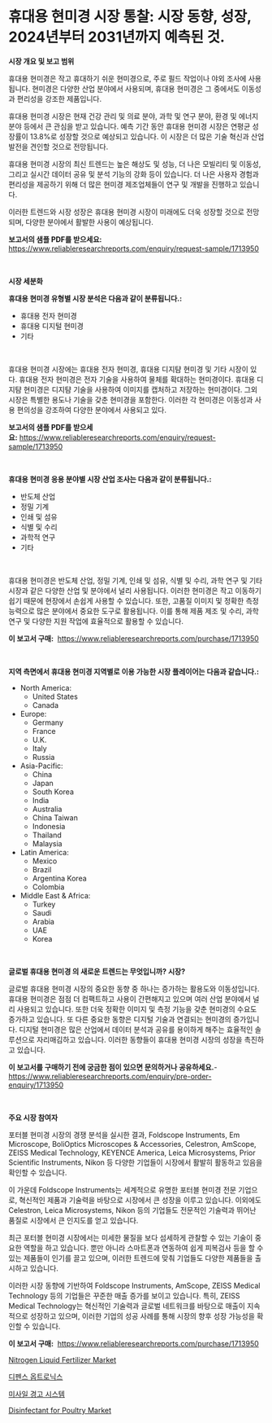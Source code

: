 <p><h1>휴대용 현미경 시장 통찰: 시장 동향, 성장, 2024년부터 2031년까지 예측된 것.</h1></p><p><strong>시장 개요 및 보고 범위</strong></p>
<p><p>휴대용 현미경은 작고 휴대하기 쉬운 현미경으로, 주로 필드 작업이나 야외 조사에 사용됩니다. 현미경은 다양한 산업 분야에서 사용되며, 휴대용 현미경은 그 중에서도 이동성과 편리성을 강조한 제품입니다. </p><p>휴대용 현미경 시장은 현재 건강 관리 및 의료 분야, 과학 및 연구 분야, 환경 및 에너지 분야 등에서 큰 관심을 받고 있습니다. 예측 기간 동안 휴대용 현미경 시장은 연평균 성장률이 13.8%로 성장할 것으로 예상되고 있습니다. 이 시장은 더 많은 기술 혁신과 산업 발전을 견인할 것으로 전망됩니다.</p><p>휴대용 현미경 시장의 최신 트렌드는 높은 해상도 및 성능, 더 나은 모빌리티 및 이동성, 그리고 실시간 데이터 공유 및 분석 기능의 강화 등이 있습니다. 더 나은 사용자 경험과 편리성을 제공하기 위해 더 많은 현미경 제조업체들이 연구 및 개발을 진행하고 있습니다. </p><p>이러한 트렌드와 시장 성장은 휴대용 현미경 시장이 미래에도 더욱 성장할 것으로 전망되며, 다양한 분야에서 활발한 사용이 예상됩니다.</p></p>
<p><strong>보고서의 샘플 PDF를 받으세요:</strong> <a href="https://www.reliableresearchreports.com/enquiry/request-sample/1713950">https://www.reliableresearchreports.com/enquiry/request-sample/1713950</a></p>
<p>&nbsp;</p>
<p><strong>시장 세분화</strong></p>
<p><strong>휴대용 현미경 유형별 시장 분석은 다음과 같이 분류됩니다.:</strong></p>
<p><ul><li>휴대용 전자 현미경</li><li>휴대용 디지털 현미경</li><li>기타</li></ul></p>
<p>&nbsp;</p>
<p><p>휴대용 현미경 시장에는 휴대용 전자 현미경, 휴대용 디지턈 현미경 및 기타 시장이 있다. 휴대용 전자 현미경은 전자 기술을 사용하여 물체를 확대하는 현미경이다. 휴대용 디지턈 현미경은 디지턈 기술을 사용하여 이미지를 캡처하고 저장하는 현미경이다. 그외 시장은 특별한 용도나 기술을 갖춘 현미경을 포함한다. 이러한 각 현미경은 이동성과 사용 편의성을 강조하여 다양한 분야에서 사용되고 있다.</p></p>
<p><strong>보고서의 샘플 PDF를 받으세요:</strong>&nbsp;<a href="https://www.reliableresearchreports.com/enquiry/request-sample/1713950">https://www.reliableresearchreports.com/enquiry/request-sample/1713950</a></p>
<p>&nbsp;</p>
<p><strong> 휴대용 현미경 응용 분야별 시장 산업 조사는 다음과 같이 분류됩니다.:</strong></p>
<p><ul><li>반도체 산업</li><li>정밀 기계</li><li>인쇄 및 섬유</li><li>식별 및 수리</li><li>과학적 연구</li><li>기타</li></ul></p>
<p>&nbsp;</p>
<p><p>휴대용 현미경은 반도체 산업, 정밀 기계, 인쇄 및 섬유, 식별 및 수리, 과학 연구 및 기타 시장과 같은 다양한 산업 및 분야에서 널리 사용됩니다. 이러한 현미경은 작고 이동하기 쉽기 때문에 현장에서 손쉽게 사용할 수 있습니다. 또한, 고품질 이미지 및 정확한 측정 능력으로 많은 분야에서 중요한 도구로 활용됩니다. 이를 통해 제품 제조 및 수리, 과학 연구 및 다양한 지원 작업에 효율적으로 활용할 수 있습니다.</p></p>
<p><strong>이 보고서 구매:</strong>&nbsp; <a href="https://www.reliableresearchreports.com/purchase/1713950">https://www.reliableresearchreports.com/purchase/1713950</a></p>
<p>&nbsp;</p>
<p><strong>지역 측면에서 휴대용 현미경 지역별로 이용 가능한 시장 플레이어는 다음과 같습니다.:</strong></p>
<p><ul>
    <li>
        North America:
        <ul>
            <li>United States</li>
            <li>Canada</li>
        </ul>
    </li>
    <li>
        Europe:
        <ul>
            <li>Germany</li>
            <li>France</li>
            <li>U.K.</li>
            <li>Italy</li>
            <li>Russia</li>
        </ul>
    </li>
    <li>
        Asia-Pacific:
        <ul>
            <li>China</li>
            <li>Japan</li>
            <li>South Korea</li>
            <li>India</li>
            <li>Australia</li>
            <li>China Taiwan</li>
            <li>Indonesia</li>
            <li>Thailand</li>
            <li>Malaysia</li>
        </ul>
    </li>
    <li>
        Latin America:
        <ul>
            <li>Mexico</li>
            <li>Brazil</li>
            <li>Argentina Korea</li>
            <li>Colombia</li>
        </ul>
    </li>
    <li>
        Middle East & Africa:
        <ul>
            <li>Turkey</li>
            <li>Saudi</li>
            <li>Arabia</li>
            <li>UAE</li>
            <li>Korea</li>
        </ul>
    </li>
    </ul></p>
<p>&nbsp;</p>
<p><strong>글로벌 휴대용 현미경 의 새로운 트렌드는 무엇입니까? 시장?</strong></p>
<p><p>글로벌 휴대용 현미경 시장의 중요한 동향 중 하나는 증가하는 활용도와 이동성입니다. 휴대용 현미경은 점점 더 컴팩트하고 사용이 간편해지고 있으며 여러 산업 분야에서 널리 사용되고 있습니다. 또한 더욱 정확한 이미지 및 측정 기능을 갖춘 현미경의 수요도 증가하고 있습니다. 또 다른 중요한 동향은 디지털 기술과 연결되는 현미경의 증가입니다. 디지털 현미경은 많은 산업에서 데이터 분석과 공유를 용이하게 해주는 효율적인 솔루션으로 자리매김하고 있습니다. 이러한 동향들이 휴대용 현미경 시장의 성장을 촉진하고 있습니다.</p></p>
<p><strong>이 보고서를 구매하기 전에 궁금한 점이 있으면 문의하거나 공유하세요.</strong>- <a href="https://www.reliableresearchreports.com/enquiry/pre-order-enquiry/1713950">https://www.reliableresearchreports.com/enquiry/pre-order-enquiry/1713950</a></p>
<p>&nbsp;</p>
<p><strong>주요 시장 참여자</strong></p>
<p><p>포터블 현미경 시장의 경쟁 분석을 실시한 결과, Foldscope Instruments, Em Microscope, BoliOptics Microscopes & Accessories, Celestron, AmScope, ZEISS Medical Technology, KEYENCE America, Leica Microsystems, Prior Scientific Instruments, Nikon 등 다양한 기업들이 시장에서 활발히 활동하고 있음을 확인할 수 있습니다. </p><p>이 가운데 Foldscope Instruments는 세계적으로 유명한 포터블 현미경 전문 기업으로, 혁신적인 제품과 기술력을 바탕으로 시장에서 큰 성장을 이루고 있습니다. 이외에도 Celestron, Leica Microsystems, Nikon 등의 기업들도 전문적인 기술력과 뛰어난 품질로 시장에서 큰 인지도를 얻고 있습니다.</p><p>최근 포터블 현미경 시장에서는 미세한 물질을 보다 섬세하게 관찰할 수 있는 기술이 중요한 역할을 하고 있습니다. 뿐만 아니라 스마트폰과 연동하여 쉽게 피복검사 등을 할 수 있는 제품들이 인기를 끌고 있으며, 이러한 트렌드에 맞춰 기업들도 다양한 제품들을 출시하고 있습니다.</p><p>이러한 시장 동향에 기반하여 Foldscope Instruments, AmScope, ZEISS Medical Technology 등의 기업들은 꾸준한 매출 증가를 보이고 있습니다. 특히, ZEISS Medical Technology는 혁신적인 기술력과 글로벌 네트워크를 바탕으로 매출이 지속적으로 성장하고 있으며, 이러한 기업의 성공 사례를 통해 시장의 향후 성장 가능성을 확인할 수 있습니다.</p></p>
<p><strong>이 보고서 구매:</strong>&nbsp;&nbsp;<a href="https://www.reliableresearchreports.com/purchase/1713950">https://www.reliableresearchreports.com/purchase/1713950</a></p>
<p><p><a href="https://issuu.com/reportprime-2/docs/nitrogen-liquid-fertilizer-market-size-2030.pptx">Nitrogen Liquid Fertilizer Market</a></p><p><a href="https://github.com/lkwggful07722/Market-Research-Report-List-1/blob/main/56391077659.md">디펜스 옵트로닉스</a></p><p><a href="https://github.com/ZacharyScthmitt4465/Market-Research-Report-List-1/blob/main/22367047660.md">미사일 경고 시스템</a></p><p><a href="https://issuu.com/reportprime-2/docs/disinfectant-for-poultry-market-size-2030.pptx">Disinfectant for Poultry Market</a></p></p>
